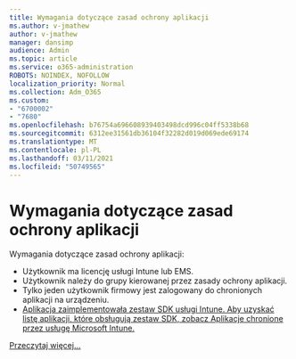 ```yaml
---
title: Wymagania dotyczące zasad ochrony aplikacji
ms.author: v-jmathew
author: v-jmathew
manager: dansimp
audience: Admin
ms.topic: article
ms.service: o365-administration
ROBOTS: NOINDEX, NOFOLLOW
localization_priority: Normal
ms.collection: Adm_O365
ms.custom:
- "6700002"
- "7680"
ms.openlocfilehash: b76754a696608939403498dcd996c04ff5338b68
ms.sourcegitcommit: 6312ee31561db36104f32282d019d069ede69174
ms.translationtype: MT
ms.contentlocale: pl-PL
ms.lasthandoff: 03/11/2021
ms.locfileid: "50749565"
---
```

# <a name="application-protection-policy-requirements"></a>Wymagania dotyczące zasad ochrony aplikacji

Wymagania dotyczące zasad ochrony aplikacji:

- Użytkownik ma licencję usługi Intune lub EMS.
- Użytkownik należy do grupy kierowanej przez zasady ochrony aplikacji.
- Tylko jeden użytkownik firmowy jest zalogowany do chronionych aplikacji na urządzeniu.
- [Aplikacja zaimplementowała zestaw SDK usługi Intune. Aby uzyskać listę aplikacji, które obsługują zestaw SDK, zobacz Aplikacje chronione przez usługę Microsoft Intune.](https://docs.microsoft.com/mem/intune/apps/apps-supported-intune-apps)

[Przeczytaj więcej...](https://docs.microsoft.com/mem/intune/apps/app-protection-policy)
